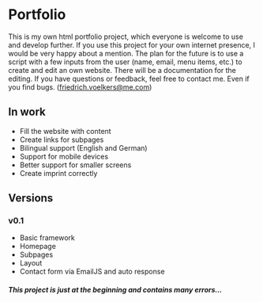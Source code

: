 # Portfolio

This is my own html portfolio project, which everyone is welcome to use and develop further. If you use this project for your own internet presence, I would be very happy about a mention. The plan for the future is to use a script with a few inputs from the user (name, email, menu items, etc.) to create and edit an own website. There will be a documentation for the editing. If you have questions or feedback, feel free to contact me. Even if you find bugs. (friedrich.voelkers@me.com)

## In work

- Fill the website with content
- Create links for subpages
- Bilingual support (English and German)
- Support for mobile devices
- Better support for smaller screens
- Create imprint correctly

## Versions

### v0.1

- Basic framework
- Homepage
- Subpages
- Layout
- Contact form via EmailJS and auto response

##### This project is just at the beginning and contains many errors...
